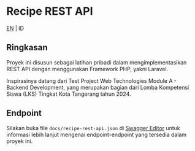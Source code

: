 # Recipe REST API

[EN](README.md) | ID

## Ringkasan

Proyek ini disusun sebagai latihan pribadi dalam mengimplementasikan REST API dengan menggunakan Framework PHP, yakni Laravel.

Inspirasinya datang dari Test Project Web Technologies Module A - Backend Development, yang merupakan bagian dari Lomba Kompetensi Siswa (LKS) Tingkat Kota Tangerang tahun 2024.

## Endpoint

Silakan buka file ```docs/recipe-rest-api.json``` di [Swagger Editor](https://editor-next.swagger.io/) untuk informasi lebih lanjut mengenai endpoint-endpoint yang tersedia dalam proyek ini.
